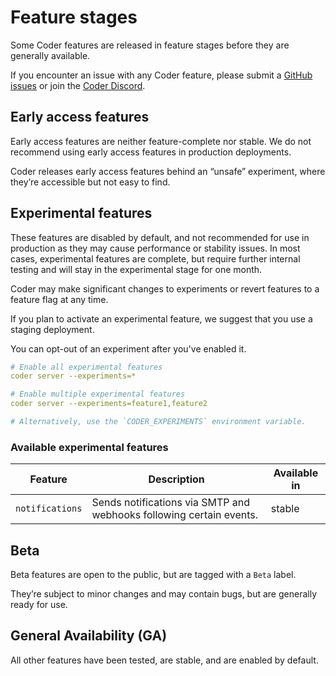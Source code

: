 # Feature stages

Some Coder features are released in feature stages before they are generally
available.

If you encounter an issue with any Coder feature, please submit a
[GitHub issues](https://github.com/coder/coder/issues) or join the
[Coder Discord](https://discord.gg/coder).

## Early access features

Early access features are neither feature-complete nor stable. We do not
recommend using early access features in production deployments.

Coder releases early access features behind an “unsafe” experiment, where
they’re accessible but not easy to find.

## Experimental features

These features are disabled by default, and not recommended for use in
production as they may cause performance or stability issues. In most cases,
experimental features are complete, but require further internal testing and
will stay in the experimental stage for one month.

Coder may make significant changes to experiments or revert features to a
feature flag at any time.

If you plan to activate an experimental feature, we suggest that you use a
staging deployment.

You can opt-out of an experiment after you've enabled it.

```yaml
# Enable all experimental features
coder server --experiments=*

# Enable multiple experimental features
coder server --experiments=feature1,feature2

# Alternatively, use the `CODER_EXPERIMENTS` environment variable.
```

### Available experimental features

<!-- Code generated by scripts/release/docs_update_experiments.sh. DO NOT EDIT. -->
<!-- BEGIN: available-experimental-features -->

| Feature         | Description                                                         | Available in |
|-----------------|---------------------------------------------------------------------|--------------|
| `notifications` | Sends notifications via SMTP and webhooks following certain events. | stable       |

<!-- END: available-experimental-features -->

## Beta

Beta features are open to the public, but are tagged with a `Beta` label.

They’re subject to minor changes and may contain bugs, but are generally ready
for use.

## General Availability (GA)

All other features have been tested, are stable, and are enabled by default.

